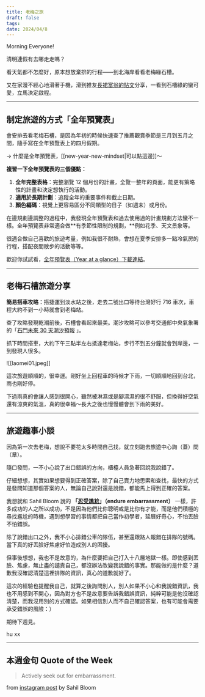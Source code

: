 ```yaml
---
title: 老梅之旅
draft: false
tags: 
date: 2024/04/8
---
```

Morning Everyone!

清明連假有去哪走走嗎？

看天氣都不怎麼好，原本想放棄排的行程——到北海岸看看老梅綠石槽。

又在家漫不經心地滑著手機，滑到推友[長裙富翁的貼文](https://twitter.com/heimlichkeiten/status/1776122632053878792)分享，一看到石槽綠的蠻可愛，立馬決定啟程。

---
## 制定旅遊的方式「全年預覽表」

會安排去看老梅石槽，是因為年初的時候快速查了推薦觀賞季節是三月到五月之間，隨手寫在全年預覽表上的四月假期。

→ 什麼是全年預覽表，[[new-year-new-mindset|可以點這邊]]～

**複習一下全年預覽表的三個優點：**

1. **全年完整表格**：完整瀏覽 12 個月份的計畫，全覽一整年的頁面，能更有策略性的計畫和決定想執行的活動。
2. **適用於長期計劃**：追蹤全年的重要事件和截止日期。
3. **顏色編碼**：視覺上更容易區分不同類型的日子（如週末）或月份。

在邊規劃邊調整的過程中，我發現全年預覽表和過去使用過的計畫規劃方法蠻不一樣。全年預覽表非常適合做**有季節性限制的規劃，**例如花季、天文景象等。

很適合做自己喜歡的旅遊考量，例如我很不耐熱，會想在夏季安排多一點冷氣房的行程，搭配夜間散步的活動等等。

歡迎你試試看，[全年預覽表（Year at a glance）下載連結](https://docs.google.com/spreadsheets/d/1llBGh5gXi-3VW_afpNGn-FdotY83Mh2xC73DTQh8Jqs/copy)。

---

## 老梅石槽旅遊分享

**簡易搭車攻略**：搭捷運到淡水站之後，走去二號出口等待台灣好行 716 車次，車程大約不到一小時就會到老梅站。

查了攻略發現乾潮前後，石槽會看起來最美。潮汐攻略可以參考交通部中央氣象署的「[石門未來 30 天潮汐預報](https://www.cwa.gov.tw/V8/C/M/Fishery/tide_30day_MOD/T500022.html) 」。

抓下時間搭車，大約下午三點半左右抵達老梅站，步行不到五分鐘就會到岸邊，一到發現人很多。

![[laomei01.jpeg]]

這次旅遊順順的，很幸運。剛好坐上回程車的時候才下雨，一切順順地回到台北，雨也剛好停。

下過雨真的會讓人感到很開心，雖然被淋濕或是腳濕濕的很不舒服，但換得好空氣還有涼爽的氣溫，真的很幸福～長大之後也慢慢體會到下雨的美好。

---

## 旅遊趣事小談

因為第一次去老梅，想說不要花太多時間自己找，就立刻跑去旅遊中心詢（蓋）問（章）。

隨口發問，一不小心說了出口錯誤的方向，櫃檯人員急著回說我說錯了。

仔細想想，其實如果想要得到正確答案，除了自己賣力地思索和查找，最快的方式是發問知道那個答案的人，無論自己說對還是說錯，都能馬上得到正確的答案。

我想就和 Sahil Bloom 說的 **「[忍受尷尬](https://www.instagram.com/reel/C4LIPs2Aijo)」（endure embarrassment）** 一樣，許多成功的人之所以成功，不是因為他們比你聰明或是比你有才能，而是他們積極的尋找尷尬的時機，遇到想學習的事情都把自己當作初學者，延展好奇心，不怕丟臉不怕錯誤。

除了說錯出口之外，我不小心排錯公車的隊伍，甚至還跟路人報錯在排隊的號碼。當下真的好丟臉好焦慮好怕造成別人的困擾。

但事後想想，我也不是故意的，為什麼要把自己打入十八層地獄一樣。即使感到丟臉、焦慮，無止盡的譴責自己，都沒辦法改變我說錯的事實。那能做的是什麼？道歉我沒確認清楚這裡排隊的資訊，真心的道歉就好了。

這次的經驗也提醒我自己，就算之後詢問別人，別人如果不小心和我說錯資訊，我也不用感到不開心，因為對方也不是故意要告訴我錯誤資訊，純粹可能是他沒確認清楚，而我沒用別的方式確認。如果相信別人而不自己確認答案，也有可能會需要承受錯誤的風險：）

期待下週見。

hu xx

---

## 本週金句 Quote of the Week

> Actively seek out for embarrassment.

from [instagram post](https://www.instagram.com/reel/C4LIPs2Aijo) by Sahil Bloom